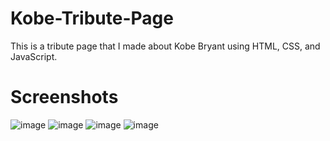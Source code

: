 # Kobe-Tribute-Page
This is a tribute page that I made about Kobe Bryant using HTML, CSS, and JavaScript.

# Screenshots
![image](https://github.com/nick23blue/Kobe-Tribute-Page/assets/105617864/7d468274-696b-49dd-ae51-cd41c11b277f)
![image](https://github.com/nick23blue/Kobe-Tribute-Page/assets/105617864/72593a46-6daa-4b93-9844-cca79ca4ec06)
![image](https://github.com/nick23blue/Kobe-Tribute-Page/assets/105617864/a21fdc0c-0c58-4cd5-a4e1-ffa1b6516d9c)
![image](https://github.com/nick23blue/Kobe-Tribute-Page/assets/105617864/edeb7467-70fe-4ab1-b913-ea0d6bf6f5d3)
